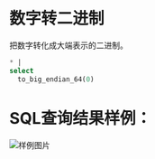 # 数字转二进制

把数字转化成大端表示的二进制。



```SQL
* |
select
  to_big_endian_64(0)
```

# SQL查询结果样例：

![样例图片](http://slsconsole.oss-cn-hangzhou.aliyuncs.com/sql_sample/20200407151615.jpg)